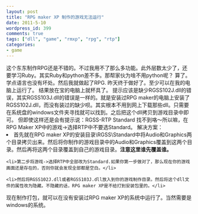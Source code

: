 ```yaml
---
layout: post
title: "RPG maker XP 制作的游戏无法运行"
date: 2011-5-10
wordpress_id: 399
comments: true
tags: ["dll", "game", "rmxp", "rpg", "rtp"]
categories:
- game
---
```

<meta name="_edit_last" content="1" />
<meta name="_su_description" content="解决RPG maker xp制作的游戏无法运行的问题" />
<meta name="_su_rich_snippet_type" content="none" />
<meta name="_su_title" content="RPG,maker,xp,dll,无法运行" />
<meta name="views" content="686" />
这个东东制作RPG还是不错的。不过我用不了那么多功能。此外层数太少了，还要学习Ruby。其实Ruby和python差不多。那帮家伙为啥不用python呢？
算了。学点语言也没有坏处。然后我就做起了RPG.
昨天终于做好了。至少可以在我的电脑上运行了。
结果放在宝的电脑上就杯具了。
提示应该是缺少RGSS102J.dll的错误，其实RGSS103J.dll的错误是一样的。就是安装过RPG maker的电脑上安装了RGSS102J.dll，而没有装过的缺少呗。其实根本不用到网上下载那些dll。只需要在系统盘的windows文件夹寻找就可以找到。之后把这个dll拷贝到游戏目录中即可。
但即使这样还是会有提示说：RGSS-RTP Standard 找不到咯～所以嘛，在RPG Maker XP中的游戏->选择RTP中不要选Standard。
解决方案：
	<li>首先就在RPG maker XP的安装目录\RGSS\Standard中将Audio和Graphics两个目录拷贝出来。然后将你制作的游戏目录中的Audio和Graphics覆盖到这两个目录。然后再将这两个目录覆盖到自己的游戏目录。<strong>注意这里谁先覆盖谁。</strong></li>

	<li>第二步将游戏->选择RTP中全部改为Standard.如果你第一步做对了，那么现在你的游戏画面还是存在的，否则你就会发现全部都是空白。</li>

	<li>然后将RGSS102J.dll或者RGSS103J.dll放入到你的游戏制作目录。然后将这个dll文件的属性改为隐藏。不隐藏的话，RPG maker XP是不给打到安装包里的。</li>

现在制作打包，就可以在没有安装过RPG maker XP的系统中运行了。当然需要是windows的系统。
